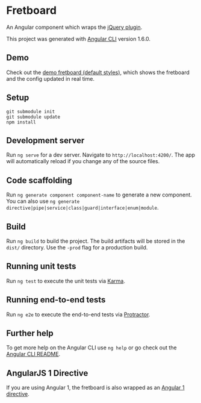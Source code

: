 # Fretboard

An Angular component which wraps the <a href="https://github.com/fmodica/fretboard">jQuery plugin</a>.

This project was generated with [Angular CLI](https://github.com/angular/angular-cli) version 1.6.0.

## Demo

Check out the <a href="http://frankmodica.azurewebsites.net/static/fretboarddemo/angular-2/dist/index.html">demo fretboard (default styles)</a>, which shows the fretboard and the config updated in real time.

## Setup 

```
git submodule init
git submodule update
npm install
```

## Development server

Run `ng serve` for a dev server. Navigate to `http://localhost:4200/`. The app will automatically reload if you change any of the source files.

## Code scaffolding

Run `ng generate component component-name` to generate a new component. You can also use `ng generate directive|pipe|service|class|guard|interface|enum|module`.

## Build

Run `ng build` to build the project. The build artifacts will be stored in the `dist/` directory. Use the `-prod` flag for a production build.

## Running unit tests

Run `ng test` to execute the unit tests via [Karma](https://karma-runner.github.io).

## Running end-to-end tests

Run `ng e2e` to execute the end-to-end tests via [Protractor](http://www.protractortest.org/).

## Further help

To get more help on the Angular CLI use `ng help` or go check out the [Angular CLI README](https://github.com/angular/angular-cli/blob/master/README.md).

## AngularJS 1 Directive

If you are using Angular 1, the fretboard is also wrapped as an <a href="https://github.com/fmodica/fretboard-angular-1">Angular 1 directive</a>.
